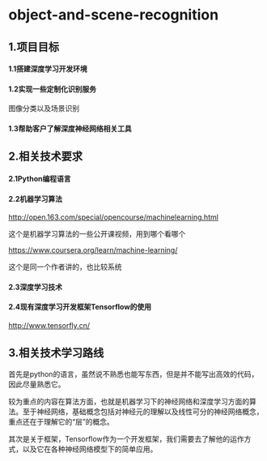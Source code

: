 # object-and-scene-recognition

## 1.项目目标

#### 1.1搭建深度学习开发环境

#### 1.2实现一些定制化识别服务

图像分类以及场景识别

#### 1.3帮助客户了解深度神经网络相关工具

## 2.相关技术要求

#### 2.1Python编程语言

#### 2.2机器学习算法

http://open.163.com/special/opencourse/machinelearning.html

这个是机器学习算法的一些公开课视频，用到哪个看哪个

https://www.coursera.org/learn/machine-learning/

这个是同一个作者讲的，也比较系统

#### 2.3深度学习技术

#### 2.4现有深度学习开发框架Tensorflow的使用

http://www.tensorfly.cn/

## 3.相关技术学习路线

首先是python的语言，虽然说不熟悉也能写东西，但是并不能写出高效的代码，因此尽量熟悉它。

较为重点的内容在算法方面，也就是机器学习下的神经网络和深度学习方面的算法。至于神经网络，基础概念包括对神经元的理解以及线性可分的神经网络概念，重点还在于理解它的“层”的概念。

其次是关于框架，Tensorflow作为一个开发框架，我们需要去了解他的运作方式，以及它在各种神经网络模型下的简单应用。

